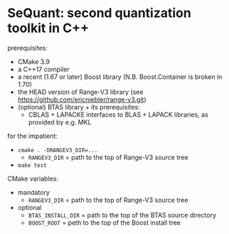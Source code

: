 SeQuant: second quantization toolkit in C++
===========================================

prerequisites:
  * CMake 3.9
  * a C++17 compiler
  * a recent (1.67 or later) Boost library (N.B. Boost.Container is broken in 1.70)
  * the HEAD version of Range-V3 library (see https://github.com/ericniebler/range-v3.git)
  * (optional) BTAS library + its prerequisites:
    * CBLAS + LAPACKE interfaces to BLAS + LAPACK libraries, as provided by e.g. MKL

for the impatient:
  * `cmake . -DRANGEV3_DIR=...`
    * `RANGEV3_DIR` = path to the top of Range-V3 source tree
  * `make test`

CMake variables:
  * mandatory
    * `RANGEV3_DIR` = path to the top of Range-V3 source tree
  * optional
    * `BTAS_INSTALL_DIR` = path to the top of the BTAS source directory
    * `BOOST_ROOT` = peth to the top of the Boost install tree

